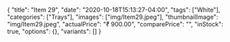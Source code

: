 {
    "title": "Item 29",
    "date": "2020-10-18T15:13:27-04:00",
    "tags": ["White"],
    "categories": ["Trays"],
    "images": ["img/Item29.jpeg"],
    "thumbnailImage": "img/Item29.jpeg",
    "actualPrice": "₹ 900.00",
    "comparePrice": "",
    "inStock": true,
    "options": {},
    "variants": []
}

